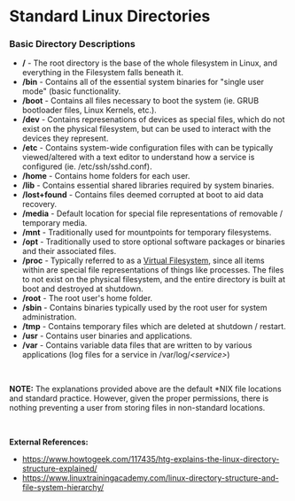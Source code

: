 # **Standard Linux Directories**

### **Basic Directory Descriptions**
- **/** - The root directory is the base of the whole filesystem in Linux, and everything in the Filesystem falls beneath it. 
- **/bin** - Contains all of the essential system binaries for "single user mode" (basic functionality.
- **/boot** - Contains all files necessary to boot the system (ie. GRUB bootloader files, Linux Kernels, etc.).
- **/dev** - Contains represenations of devices as special files, which do not exist on the physical filesystem, but can be used to interact with the devices they represent.
- **/etc** - Contains system-wide configuration files with can be typically viewed/altered with a text editor to understand how a service is configured (ie. /etc/ssh/sshd.conf).
- **/home** - Contains home folders for each user.
- **/lib** - Contains essential shared libraries required by system binaries.
- **/lost+found** - Contains files deemed corrupted at boot to aid data recovery.
- **/media** - Default location for special file representations of removable / temporary media.
- **/mnt** - Traditionally used for mountpoints for temporary filesystems.
- **/opt** - Traditionally used to store optional software packages or binaries and their associated files.
- **/proc** - Typically referred to as a [Virtual Filesystem](vfs-proc.md), since all items within are special file representations of things like processes. The files to not exist on the physical filesystem, and the entire directory is built at boot and destroyed at shutdown. 
- **/root** - The root user's home folder. 
- **/sbin** - Contains binaries typically used by the root user for system administration.
- **/tmp** - Contains temporary files which are deleted at shutdown / restart. 
- **/usr** - Contains user binaries and applications.
- **/var** - Contains variable data files that are written to by various applications (log files for a service in /var/log/*\<service>*)

<br>

**NOTE:** The explanations provided above are the default \*NIX file locations and standard practice. However, given the proper permissions, there is nothing preventing a user from storing files in non-standard locations.


<br>

**External References:**
- https://www.howtogeek.com/117435/htg-explains-the-linux-directory-structure-explained/
- https://www.linuxtrainingacademy.com/linux-directory-structure-and-file-system-hierarchy/
